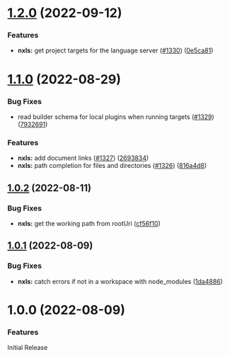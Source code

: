 # [1.2.0](https://github.com/nrwl/nx-console/compare/nxls-v1.1.0...nxls-v1.2.0) (2022-09-12)


### Features

* **nxls:** get project targets for the language server ([#1330](https://github.com/nrwl/nx-console/issues/1330)) ([0e5ca81](https://github.com/nrwl/nx-console/commit/0e5ca812eb143dd827072fffc0ba2016dfcbe7ac))

# [1.1.0](https://github.com/nrwl/nx-console/compare/nxls-v1.0.2...nxls-v1.1.0) (2022-08-29)


### Bug Fixes

* read builder schema for local plugins when running targets ([#1329](https://github.com/nrwl/nx-console/issues/1329)) ([7932691](https://github.com/nrwl/nx-console/commit/7932691e8e3b4cfa2e64f03c9ced2269e9d4b35d))


### Features

* **nxls:** add document links ([#1327](https://github.com/nrwl/nx-console/issues/1327)) ([2693834](https://github.com/nrwl/nx-console/commit/269383426540c17a5783b98192a657c27aaac4c4))
* **nxls:** path completion for files and directories ([#1326](https://github.com/nrwl/nx-console/issues/1326)) ([816a4d8](https://github.com/nrwl/nx-console/commit/816a4d8ccd518ea4227f00a4e3af1cd7d06cc3cd))

## [1.0.2](https://github.com/nrwl/nx-console/compare/nxls-v1.0.1...nxls-v1.0.2) (2022-08-11)


### Bug Fixes

* **nxls:** get the working path from rootUri ([cf56f10](https://github.com/nrwl/nx-console/commit/cf56f10b8df09ecb08dea3fe9ef29b059f74bae2))

## [1.0.1](https://github.com/nrwl/nx-console/compare/nxls-v1.0.0...nxls-v1.0.1) (2022-08-09)


### Bug Fixes

* **nxls:** catch errors if not in a workspace with node_modules ([1da4886](https://github.com/nrwl/nx-console/commit/1da4886a1e8e629b44c2d18a0bc1322b0a6d55d8))

# 1.0.0 (2022-08-09)

### Features
Initial Release
